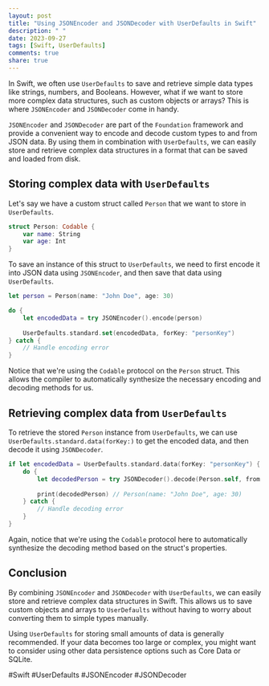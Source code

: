 ```yaml
---
layout: post
title: "Using JSONEncoder and JSONDecoder with UserDefaults in Swift"
description: " "
date: 2023-09-27
tags: [Swift, UserDefaults]
comments: true
share: true
---
```


In Swift, we often use `UserDefaults` to save and retrieve simple data types like strings, numbers, and Booleans. However, what if we want to store more complex data structures, such as custom objects or arrays? This is where `JSONEncoder` and `JSONDecoder` come in handy.

`JSONEncoder` and `JSONDecoder` are part of the `Foundation` framework and provide a convenient way to encode and decode custom types to and from JSON data. By using them in combination with `UserDefaults`, we can easily store and retrieve complex data structures in a format that can be saved and loaded from disk.

## Storing complex data with `UserDefaults`

Let's say we have a custom struct called `Person` that we want to store in `UserDefaults`. 

```swift
struct Person: Codable {
    var name: String
    var age: Int
}
```

To save an instance of this struct to `UserDefaults`, we need to first encode it into JSON data using `JSONEncoder`, and then save that data using `UserDefaults`.

```swift
let person = Person(name: "John Doe", age: 30)

do {
    let encodedData = try JSONEncoder().encode(person)
    
    UserDefaults.standard.set(encodedData, forKey: "personKey")
} catch {
    // Handle encoding error
}
```

Notice that we're using the `Codable` protocol on the `Person` struct. This allows the compiler to automatically synthesize the necessary encoding and decoding methods for us.

## Retrieving complex data from `UserDefaults`

To retrieve the stored `Person` instance from `UserDefaults`, we can use `UserDefaults.standard.data(forKey:)` to get the encoded data, and then decode it using `JSONDecoder`.

```swift
if let encodedData = UserDefaults.standard.data(forKey: "personKey") {
    do {
        let decodedPerson = try JSONDecoder().decode(Person.self, from: encodedData)
        
        print(decodedPerson) // Person(name: "John Doe", age: 30)
    } catch {
        // Handle decoding error
    }
}
```

Again, notice that we're using the `Codable` protocol here to automatically synthesize the decoding method based on the struct's properties.

## Conclusion

By combining `JSONEncoder` and `JSONDecoder` with `UserDefaults`, we can easily store and retrieve complex data structures in Swift. This allows us to save custom objects and arrays to `UserDefaults` without having to worry about converting them to simple types manually.

Using `UserDefaults` for storing small amounts of data is generally recommended. If your data becomes too large or complex, you might want to consider using other data persistence options such as Core Data or SQLite.

#Swift #UserDefaults #JSONEncoder #JSONDecoder